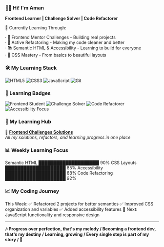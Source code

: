 
### 👩‍💻 Hi! I'm Aman 

**Frontend Learner | Challenge Solver | Code Refactorer**



🌱 Currently Learning Through:

· 🎯 Frontend Mentor Challenges - Building real projects  
· 🔄 Active Refactoring - Making my code cleaner and better  
· 📚 Semantic HTML & Accessibility - Learning to build for everyone  
· 🎨 CSS Mastery - From basics to beautiful layouts 



### 🛠 My Learning Stack
![HTML5](https://img.shields.io/badge/HTML5-Semantic%20&%20Accessible-E34F26?style=for-the-badge&logo=html5&logoColor=white)
![CSS3](https://img.shields.io/badge/CSS3-Layouts%20&%20Design-1572B6?style=for-the-badge&logo=css3&logoColor=white)
![JavaScript](https://img.shields.io/badge/JavaScript-Learning%20Basics-F7DF1E?style=for-the-badge&logo=javascript&logoColor=black)
![Git](https://img.shields.io/badge/Git-Version%20Control-F05032?style=for-the-badge&logo=git&logoColor=white)



### 🌟 Learning Badges
<img src="https://img.shields.io/badge/🎓-Frontend%20Student-007ACC?style=for-the-badge" alt="Frontend Student">
<img src="https://img.shields.io/badge/🎯-Challenge%20Solver-00D26A?style=for-the-badge" alt="Challenge Solver">  
<img src="https://img.shields.io/badge/🔄-Code%20Refactorer-FF6B35?style=for-the-badge" alt="Code Refactorer">
<img src="https://img.shields.io/badge/♿-Accessibility%20Focus-9146FF?style=for-the-badge" alt="Accessibility Focus">

### 📂 My Learning Hub
🚀 **[Frontend Challenges Solutions](https://github.com/amansgz/frontend-newbie-solutions)**  
*All my solutions, refactors, and learning progress in one place*

### 📊 Weekly Learning Focus

Semantic HTML    ████████████████████ 90% 
CSS Layouts      ████████████████████ 85% 
Accessibility    ████████████████████ 88% 
Code Refactoring ████████████████████ 92% 

### 📈 My Coding Journey

This Week:
✅ Refactored 2 projects for better semantics
✅ Improved CSS organization and variables
✅ Added accessibility features
🎯 Next: JavaScript functionality and responsive design


---

**🎶 Progress over perfection, that's my melody /
Becoming a frontend dev, that's my destiny /
Learning, growing / Every single step is part of my story / 🎵**

